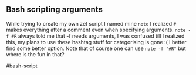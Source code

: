 ## Bash scripting arguments

While trying to create my own zet script I named mine `note` I realized `#` makes everything after a comment even when specifying arguments.
`note -f #R` always told me that -f needs arguments, I was confused till I realized this, my plans to use these hashtag stuff for categorising is gone :(
I better find some better option.
Note that of course one can use `note -f "#R"` but where is the fun in that?

#bash-script
